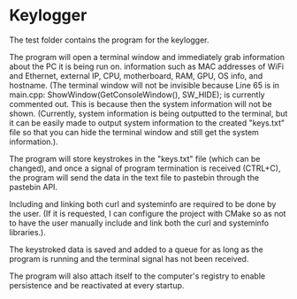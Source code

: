 # Keylogger
The test folder contains the program for the keylogger.

The program will open a terminal window and immediately grab information about the PC it is being run on. information such as MAC addresses of WiFi and Ethernet, external IP, CPU, motherboard, RAM, GPU, OS info, and hostname. (The terminal window will not be invisible because Line 65 is in main.cpp: ShowWindow(GetConsoleWindow(), SW_HIDE); is currently commented out. This is because then the system information will not be shown. (Currently, system information is being outputted to the terminal, but it can be easily made to output system information to the created "keys.txt" file so that you can hide the terminal window and still get the system information.).

The program will store keystrokes in the "keys.txt" file (which can be changed), and once a signal of program termination is received (CTRL+C), the program will send the data in the text file to pastebin through the pastebin API.

Including and linking both curl and systeminfo are required to be done by the user. (If it is requested, I can configure the project with CMake so as not to have the user manually include and link both the curl and systeminfo libraries.).

The keystroked data is saved and added to a queue for as long as the program is running and the terminal signal has not been received.

The program will also attach itself to the computer's registry to enable persistence and be reactivated at every startup.
